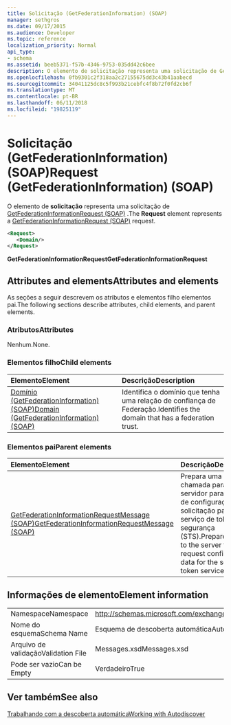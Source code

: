 ```yaml
---
title: Solicitação (GetFederationInformation) (SOAP)
manager: sethgros
ms.date: 09/17/2015
ms.audience: Developer
ms.topic: reference
localization_priority: Normal
api_type:
- schema
ms.assetid: beeb5371-f57b-4346-9753-035dd42c6bee
description: O elemento de solicitação representa uma solicitação de GetFederationInformationRequest (SOAP).
ms.openlocfilehash: 0fb9301c2f318aa2c27155675dd3c43b41aabecd
ms.sourcegitcommit: 34041125dc8c5f993b21cebfc4f8b72f0fd2cb6f
ms.translationtype: MT
ms.contentlocale: pt-BR
ms.lasthandoff: 06/11/2018
ms.locfileid: "19825119"
---
```

# <a name="request-getfederationinformation-soap"></a><span data-ttu-id="5d47c-103">Solicitação (GetFederationInformation) (SOAP)</span><span class="sxs-lookup"><span data-stu-id="5d47c-103">Request (GetFederationInformation) (SOAP)</span></span>

<span data-ttu-id="5d47c-104">O elemento de **solicitação** representa uma solicitação de [GetFederationInformationRequest (SOAP)](getfederationinformationrequest-soap.md) .</span><span class="sxs-lookup"><span data-stu-id="5d47c-104">The **Request** element represents a [GetFederationInformationRequest (SOAP)](getfederationinformationrequest-soap.md) request.</span></span> 
  
```XML
<Request>
   <Domain/>
</Request>
```

 <span data-ttu-id="5d47c-105">**GetFederationInformationRequest**</span><span class="sxs-lookup"><span data-stu-id="5d47c-105">**GetFederationInformationRequest**</span></span>
## <a name="attributes-and-elements"></a><span data-ttu-id="5d47c-106">Attributes and elements</span><span class="sxs-lookup"><span data-stu-id="5d47c-106">Attributes and elements</span></span>

<span data-ttu-id="5d47c-107">As seções a seguir descrevem os atributos e elementos filho elementos pai.</span><span class="sxs-lookup"><span data-stu-id="5d47c-107">The following sections describe attributes, child elements, and parent elements.</span></span>
  
### <a name="attributes"></a><span data-ttu-id="5d47c-108">Atributos</span><span class="sxs-lookup"><span data-stu-id="5d47c-108">Attributes</span></span>

<span data-ttu-id="5d47c-109">Nenhum.</span><span class="sxs-lookup"><span data-stu-id="5d47c-109">None.</span></span>
  
### <a name="child-elements"></a><span data-ttu-id="5d47c-110">Elementos filho</span><span class="sxs-lookup"><span data-stu-id="5d47c-110">Child elements</span></span>

|<span data-ttu-id="5d47c-111">**Elemento**</span><span class="sxs-lookup"><span data-stu-id="5d47c-111">**Element**</span></span>|<span data-ttu-id="5d47c-112">**Descrição**</span><span class="sxs-lookup"><span data-stu-id="5d47c-112">**Description**</span></span>|
|:-----|:-----|
|[<span data-ttu-id="5d47c-113">Domínio (GetFederationInformation) (SOAP)</span><span class="sxs-lookup"><span data-stu-id="5d47c-113">Domain (GetFederationInformation) (SOAP)</span></span>](domain-getfederationinformationsoap.md) <br/> |<span data-ttu-id="5d47c-114">Identifica o domínio que tenha uma relação de confiança de Federação.</span><span class="sxs-lookup"><span data-stu-id="5d47c-114">Identifies the domain that has a federation trust.</span></span>  <br/> |
   
### <a name="parent-elements"></a><span data-ttu-id="5d47c-115">Elementos pai</span><span class="sxs-lookup"><span data-stu-id="5d47c-115">Parent elements</span></span>

|<span data-ttu-id="5d47c-116">**Elemento**</span><span class="sxs-lookup"><span data-stu-id="5d47c-116">**Element**</span></span>|<span data-ttu-id="5d47c-117">**Descrição**</span><span class="sxs-lookup"><span data-stu-id="5d47c-117">**Description**</span></span>|
|:-----|:-----|
|[<span data-ttu-id="5d47c-118">GetFederationInformationRequestMessage (SOAP)</span><span class="sxs-lookup"><span data-stu-id="5d47c-118">GetFederationInformationRequestMessage (SOAP)</span></span>](getfederationinformationrequestmessage-soap.md) <br/> |<span data-ttu-id="5d47c-119">Prepara uma chamada para o servidor para dados de configuração de solicitação para o serviço de token de segurança (STS).</span><span class="sxs-lookup"><span data-stu-id="5d47c-119">Prepares a call to the server to request configuration data for the security token service (STS).</span></span>  <br/> |
   
## <a name="element-information"></a><span data-ttu-id="5d47c-120">Informações de elemento</span><span class="sxs-lookup"><span data-stu-id="5d47c-120">Element information</span></span>

|||
|:-----|:-----|
|<span data-ttu-id="5d47c-121">Namespace</span><span class="sxs-lookup"><span data-stu-id="5d47c-121">Namespace</span></span>  <br/> |http://schemas.microsoft.com/exchange/2010/Autodiscover  <br/> |
|<span data-ttu-id="5d47c-122">Nome do esquema</span><span class="sxs-lookup"><span data-stu-id="5d47c-122">Schema Name</span></span>  <br/> |<span data-ttu-id="5d47c-123">Esquema de descoberta automática</span><span class="sxs-lookup"><span data-stu-id="5d47c-123">Autodiscover schema</span></span>  <br/> |
|<span data-ttu-id="5d47c-124">Arquivo de validação</span><span class="sxs-lookup"><span data-stu-id="5d47c-124">Validation File</span></span>  <br/> |<span data-ttu-id="5d47c-125">Messages.xsd</span><span class="sxs-lookup"><span data-stu-id="5d47c-125">Messages.xsd</span></span>  <br/> |
|<span data-ttu-id="5d47c-126">Pode ser vazio</span><span class="sxs-lookup"><span data-stu-id="5d47c-126">Can be Empty</span></span>  <br/> |<span data-ttu-id="5d47c-127">Verdadeiro</span><span class="sxs-lookup"><span data-stu-id="5d47c-127">True</span></span>  <br/> |
   
## <a name="see-also"></a><span data-ttu-id="5d47c-128">Ver também</span><span class="sxs-lookup"><span data-stu-id="5d47c-128">See also</span></span>



[<span data-ttu-id="5d47c-129">Trabalhando com a descoberta automática</span><span class="sxs-lookup"><span data-stu-id="5d47c-129">Working with Autodiscover</span></span>](http://msdn.microsoft.com/library/39726b67-2eb2-451b-9307-cfd0b518b55c%28Office.15%29.aspx)


